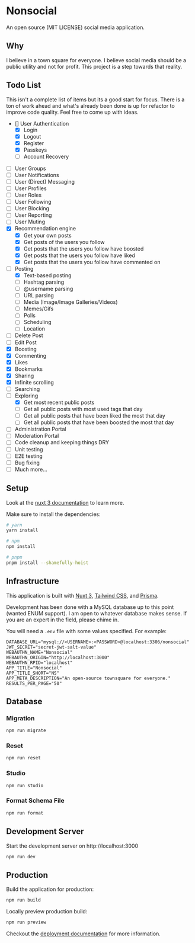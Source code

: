 # Nonsocial

An open source (MIT LICENSE) social media application.

## Why

I believe in a town square for everyone. I believe social media should be a public utility and not for profit. This project is a step towards that reality.

## Todo List

This isn't a complete list of items but its a good start for focus. There is a ton of work ahead and what's already been done is up for refactor to improve code quality. Feel free to come up with ideas.

- [] User Authentication
  - [X] Login
  - [X] Logout
  - [X] Register
  - [X] Passkeys
  - [ ] Account Recovery
- [ ] User Groups
- [ ] User Notifications
- [ ] User (Direct) Messaging
- [ ] User Profiles
- [ ] User Roles
- [ ] User Following
- [ ] User Blocking
- [ ] User Reporting
- [ ] User Muting
- [x] Recommendation engine
  - [x] Get your own posts
  - [x] Get posts of the users you follow
  - [x] Get posts that the users you follow have boosted
  - [x] Get posts that the users you follow have liked
  - [x] Get posts that the users you follow have commented on
- [ ] Posting
  - [x] Text-based posting
  - [ ] Hashtag parsing
  - [ ] @username parsing
  - [ ] URL parsing
  - [ ] Media (Image/Image Galleries/Videos)
  - [ ] Memes/Gifs
  - [ ] Polls
  - [ ] Scheduling
  - [ ] Location
- [ ] Delete Post
- [ ] Edit Post
- [x] Boosting
- [x] Commenting
- [x] Likes
- [x] Bookmarks
- [x] Sharing
- [x] Infinite scrolling
- [ ] Searching
- [ ] Exploring
  - [x] Get most recent public posts
  - [ ] Get all public posts with most used tags that day
  - [ ] Get all public posts that have been liked the most that day
  - [ ] Get all public posts that have been boosted the most that day
- [ ] Administration Portal
- [ ] Moderation Portal
- [ ] Code cleanup and keeping things DRY
- [ ] Unit testing
- [ ] E2E testing
- [ ] Bug fixing
- [ ] Much more...

## Setup

Look at the [nuxt 3 documentation](https://v3.nuxtjs.org) to learn more.

Make sure to install the dependencies:

```bash
# yarn
yarn install

# npm
npm install

# pnpm
pnpm install --shamefully-hoist
```

## Infrastructure

This application is built with [Nuxt 3](https://http://nuxt.com), [Tailwind CSS](https://http://tailwindcss.com), and [Prisma](https://www.prisma.io). 

Development has been done with a MySQL database up to this point (wanted ENUM support). I am open to whatever database makes sense. If you are an expert in the field, please chime in.

You will need a `.env` file with some values specified. For example:

```
DATABASE_URL="mysql://<USERNAME>:<PASSWORD>@localhost:3306/nonsocial"
JWT_SECRET="secret-jwt-salt-value"
WEBAUTHN_NAME="Nonsocial"
WEBAUTHN_ORIGIN="http://localhost:3000"
WEBAUTHN_RPID="localhost"
APP_TITLE="Nonsocial"
APP_TITLE_SHORT="NS"
APP_META_DESCRIPTION="An open-source townsquare for everyone."
RESULTS_PER_PAGE="50"
```

## Database

### Migration

```bash
npm run migrate
```

### Reset

```bash
npm run reset
```

### Studio

```bash
npm run studio
```

### Format Schema File

```bash
npm run format
```

## Development Server

Start the development server on http://localhost:3000

```bash
npm run dev
```

## Production

Build the application for production:

```bash
npm run build
```

Locally preview production build:

```bash
npm run preview
```

Checkout the [deployment documentation](https://v3.nuxtjs.org/guide/deploy/presets) for more information.
